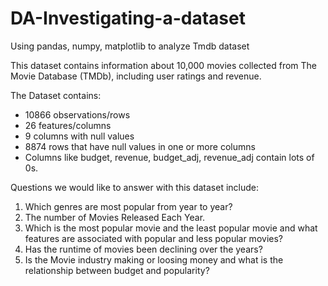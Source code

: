 # DA-Investigating-a-dataset
Using pandas, numpy, matplotlib to analyze Tmdb dataset

This dataset contains information about 10,000 movies collected from The Movie
Database (TMDb), including user ratings and revenue.

The Dataset contains:
- 10866 observations/rows
- 26 features/columns
- 9 columns with null values
- 8874 rows that have null values in one or more columns
- Columns like budget, revenue, budget_adj, revenue_adj contain lots of 0s.


Questions we would like to answer with this dataset include:

1. Which genres are most popular from year to year?
2. The number of Movies Released Each Year.
3. Which is the most popular movie and the least popular movie and what
features are associated with popular and less popular movies?
4. Has the runtime of movies been declining over the years?
5. Is the Movie industry making or loosing money and what is the relationship
between budget and popularity?